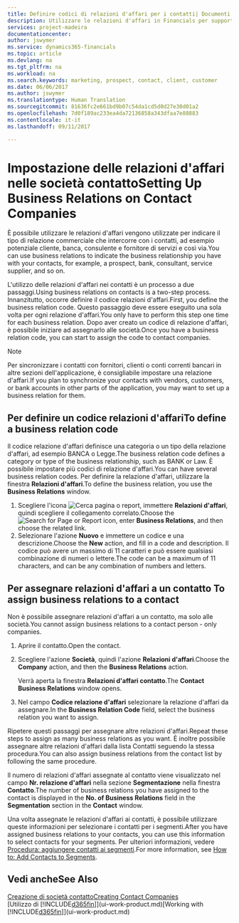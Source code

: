 ```yaml
---
title: Definire codici di relazioni d'affari per i contatti| Documenti Microsoft
description: Utilizzare le relazioni d'affari in Financials per supportare il marketing e per indicare il tipo di relazione commerciale che intercorre con prospetti e clienti, ad esempio, una banca o un fornitore di servizi.
services: project-madeira
documentationcenter: 
author: jswymer
ms.service: dynamics365-financials
ms.topic: article
ms.devlang: na
ms.tgt_pltfrm: na
ms.workload: na
ms.search.keywords: marketing, prospect, contact, client, customer
ms.date: 06/06/2017
ms.author: jswymer
ms.translationtype: Human Translation
ms.sourcegitcommit: 81636fc2e661bd9b07c54da1cd5d0d27e30d01a2
ms.openlocfilehash: 7d0f189ac233ea4da72136858a343dfaa7e88883
ms.contentlocale: it-it
ms.lasthandoff: 09/11/2017

---
```

# <a name="setting-up-business-relations-on-contact-companies"></a><span data-ttu-id="790a1-103">Impostazione delle relazioni d'affari nelle società contatto</span><span class="sxs-lookup"><span data-stu-id="790a1-103">Setting Up Business Relations on Contact Companies</span></span>
<span data-ttu-id="790a1-104">È possibile utilizzare le relazioni d'affari vengono utilizzate per indicare il tipo di relazione commerciale che intercorre con i contatti, ad esempio potenziale cliente, banca, consulente e fornitore di servizi e così via.</span><span class="sxs-lookup"><span data-stu-id="790a1-104">You can use business relations to indicate the business relationship you have with your contacts, for example, a prospect, bank, consultant, service supplier, and so on.</span></span>

<span data-ttu-id="790a1-105">L'utilizzo delle relazioni d'affari nei contatti è un processo a due passaggi.</span><span class="sxs-lookup"><span data-stu-id="790a1-105">Using business relations on contacts is a two-step process.</span></span> <span data-ttu-id="790a1-106">Innanzitutto, occorre definire il codice relazioni d'affari.</span><span class="sxs-lookup"><span data-stu-id="790a1-106">First, you define the business relation code.</span></span> <span data-ttu-id="790a1-107">Questo passaggio deve essere eseguito una sola volta per ogni relazione d'affari.</span><span class="sxs-lookup"><span data-stu-id="790a1-107">You only have to perform this step one time for each business relation.</span></span> <span data-ttu-id="790a1-108">Dopo aver creato un codice di relazione d'affari, è possibile iniziare ad assegnarlo alle società.</span><span class="sxs-lookup"><span data-stu-id="790a1-108">Once you have a business relation code, you can start to assign the code to contact companies.</span></span>

> [!NOTE]  
>   <span data-ttu-id="790a1-109">Per sincronizzare i contatti con fornitori, clienti o conti correnti bancari in altre sezioni dell'applicazione, è consigliabile impostare una relazione d'affari.</span><span class="sxs-lookup"><span data-stu-id="790a1-109">If you plan to synchronize your contacts with vendors, customers, or bank accounts in other parts of the application, you may want to set up a business relation for them.</span></span>

## <a name="to-define-a-business-relation-code"></a><span data-ttu-id="790a1-110">Per definire un codice relazioni d'affari</span><span class="sxs-lookup"><span data-stu-id="790a1-110">To define a business relation code</span></span>
<span data-ttu-id="790a1-111">Il codice relazione d'affari definisce una categoria o un tipo della relazione d'affari, ad esempio BANCA o Legge.</span><span class="sxs-lookup"><span data-stu-id="790a1-111">The business relation code defines a category or type of the business relationship, such as BANK or Law.</span></span> <span data-ttu-id="790a1-112">È possibile impostare più codici di relazione d'affari.</span><span class="sxs-lookup"><span data-stu-id="790a1-112">You can have several business relation codes.</span></span> <span data-ttu-id="790a1-113">Per definire la relazione d'affari, utilizzare la finestra **Relazioni d'affari**.</span><span class="sxs-lookup"><span data-stu-id="790a1-113">To define the business relation, you use the **Business Relations** window.</span></span>

1. <span data-ttu-id="790a1-114">Scegliere l'icona ![Cerca pagina o report](media/ui-search/search_small.png "icona Cerca pagina o report"), immettere **Relazioni d'affari**, quindi scegliere il collegamento correlato.</span><span class="sxs-lookup"><span data-stu-id="790a1-114">Choose the ![Search for Page or Report](media/ui-search/search_small.png "Search for Page or Report icon") icon, enter **Business Relations**, and then choose the related link.</span></span>
2. <span data-ttu-id="790a1-115">Selezionare l'azione **Nuovo** e immettere un codice e una descrizione.</span><span class="sxs-lookup"><span data-stu-id="790a1-115">Choose the **New** action, and fill in a code and description.</span></span> <span data-ttu-id="790a1-116">Il codice può avere un massimo di 11 caratteri e può essere qualsiasi combinazione di numeri o lettere.</span><span class="sxs-lookup"><span data-stu-id="790a1-116">The code can be a maximum of 11 characters, and can be any combination of numbers and letters.</span></span>

## <span data-ttu-id="790a1-117"><a name="AssignBusRelContact"></a> Per assegnare relazioni d'affari a un contatto</span><span class="sxs-lookup"><span data-stu-id="790a1-117"><a name="AssignBusRelContact"></a> To assign business relations to a contact</span></span>
<span data-ttu-id="790a1-118">Non è possibile assegnare relazioni d'affari a un contatto, ma solo alle società.</span><span class="sxs-lookup"><span data-stu-id="790a1-118">You cannot assign business relations to a contact person - only companies.</span></span>

1. <span data-ttu-id="790a1-119">Aprire il contatto.</span><span class="sxs-lookup"><span data-stu-id="790a1-119">Open the contact.</span></span>
2. <span data-ttu-id="790a1-120">Scegliere l'azione **Società**, quindi l'azione **Relazioni d'affari**.</span><span class="sxs-lookup"><span data-stu-id="790a1-120">Choose the **Company** action, and then the **Business Relations** action.</span></span>

    <span data-ttu-id="790a1-121">Verrà aperta la finestra **Relazioni d'affari contatto**.</span><span class="sxs-lookup"><span data-stu-id="790a1-121">The **Contact Business Relations** window opens.</span></span>
3. <span data-ttu-id="790a1-122">Nel campo **Codice relazione d'affari** selezionare la relazione d'affari da assegnare.</span><span class="sxs-lookup"><span data-stu-id="790a1-122">In the **Business Relation Code** field, select the business relation you want to assign.</span></span>

<span data-ttu-id="790a1-123">Ripetere questi passaggi per assegnare altre relazioni d'affari.</span><span class="sxs-lookup"><span data-stu-id="790a1-123">Repeat these steps to assign as many business relations as you want.</span></span> <span data-ttu-id="790a1-124">È inoltre possibile assegnare altre relazioni d'affari dalla lista Contatti seguendo la stessa procedura.</span><span class="sxs-lookup"><span data-stu-id="790a1-124">You can also assign business relations from the contact list by following the same procedure.</span></span>

<span data-ttu-id="790a1-125">Il numero di relazioni d'affari assegnate al contatto viene visualizzato nel campo **Nr. relazione d'affari** nella sezione **Segmentazione** nella finestra **Contatto**.</span><span class="sxs-lookup"><span data-stu-id="790a1-125">The number of business relations you have assigned to the contact is displayed in the **No. of Business Relations** field in the **Segmentation** section in the **Contact** window.</span></span>

<span data-ttu-id="790a1-126">Una volta assegnate le relazioni d'affari ai contatti, è possibile utilizzare queste informazioni per selezionare i contatti per i segmenti.</span><span class="sxs-lookup"><span data-stu-id="790a1-126">After you have assigned business relations to your contacts, you can use this information to select contacts for your segments.</span></span> <span data-ttu-id="790a1-127">Per ulteriori informazioni, vedere [Procedura: aggiungere contatti ai segmenti](marketing-add-contact-segment.md).</span><span class="sxs-lookup"><span data-stu-id="790a1-127">For more information, see [How to: Add Contacts to Segments](marketing-add-contact-segment.md).</span></span>

## <a name="see-also"></a><span data-ttu-id="790a1-128">Vedi anche</span><span class="sxs-lookup"><span data-stu-id="790a1-128">See Also</span></span>
[<span data-ttu-id="790a1-129">Creazione di società contatto</span><span class="sxs-lookup"><span data-stu-id="790a1-129">Creating Contact Companies</span></span>](marketing-create-contact-companies.md)  
<span data-ttu-id="790a1-130">[Utilizzo di [!INCLUDE[d365fin](includes/d365fin_md.md)]](ui-work-product.md)</span><span class="sxs-lookup"><span data-stu-id="790a1-130">[Working with [!INCLUDE[d365fin](includes/d365fin_md.md)]](ui-work-product.md)</span></span>

